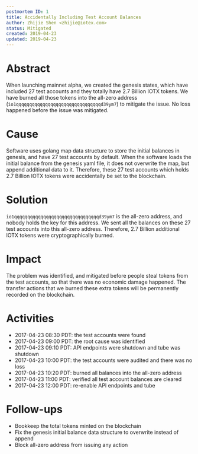 ```yaml
---
postmortem ID: 1
title: Accidentally Including Test Account Balances
author: Zhijie Shen <zhijie@iotex.com>
status: Mitigated
created: 2019-04-23
updated: 2019-04-23
---
```



# Abstract

When launching mainnet alpha, we created the genesis states, which have included 27 test accounts and they totally have
2.7 Billion IOTX tokens. We have burned all those tokens into the all-zero address (`io1qqqqqqqqqqqqqqqqqqqqqqqqqqqqqqqqd39ym7`)
to mitigate the issue. No loss happened before the issue was mitigated.

# Cause

Software uses golang map data structure to store the initial balances in genesis, and have 27 test accounts by default.
When the software loads the initial balance from the genesis yaml file, it does not overwrite the map, but append additional
data to it. Therefore, these 27 test accounts which holds 2.7 Billion IOTX tokens were accidentally be set to the blockchain.

# Solution

`io1qqqqqqqqqqqqqqqqqqqqqqqqqqqqqqqqd39ym7` is the all-zero address, and nobody holds the key for this address. We sent
all the balances on these 27 test accounts into this all-zero address. Therefore, 2.7 Billion additional IOTX tokens were
cryptographically burned.

# Impact

The problem was identified, and mitigated before people steal tokens from the test accounts, so that there was no economic
damage happened. The transfer actions that we burned these extra tokens will be permanently recorded on the blockchain.

# Activities

- 2017-04-23 08:30 PDT: the test accounts were found
- 2017-04-23 09:00 PDT: the root cause was identified
- 2017-04-23 09:10 PDT: API endpoints were shutdown and tube was shutdown
- 2017-04-23 10:00 PDT: the test accounts were audited and there was no loss
- 2017-04-23 10:20 PDT: burned all balances into the all-zero address
- 2017-04-23 11:00 PDT: verified all test account balances are cleared
- 2017-04-23 12:00 PDT: re-enable API endpoints and tube

# Follow-ups

- Bookkeep the total tokens minted on the blockchain
- Fix the genesis initial balance data structure to overwrite instead of append
- Block all-zero address from issuing any action



